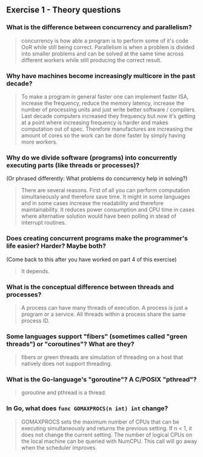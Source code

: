 Exercise 1 - Theory questions
-----------------------------
 
 ### What is the difference between concurrency and parallelism?
 > concurrency is how able a program is to perform some of it's code OoR while still being correct. Parallelism is when a problem is divided into smaller problems and can be solved at the same time across different workers while still producing the correct result.
 
 ### Why have machines become increasingly multicore in the past decade?
 > To make a program in general faster one can implement faster ISA, increase the frequency, reduce the memory latency, increase the number of processing units and just write better software / compilers. Last decade computers increased they frequency but now it's getting at a point where increasing frequency is harder and makes computation out of spec. Therefore manufactures are increasing the amount of cores so the work can be done faster by simply having more workers.
 
 ### Why do we divide software (programs) into concurrently executing parts (like threads or processes)?
 (Or phrased differently: What problems do concurrency help in solving?)
 > There are several reasons. First of all you can perform computation simultaneously and therefore save time. It might in some languages and in some cases increase the readability and therefore maintainability. It reduces power consumption and CPU time in cases where alternative solution would have been polling in stead of interrupt routines.
 
 ### Does creating concurrent programs make the programmer's life easier? Harder? Maybe both?
 (Come back to this after you have worked on part 4 of this exercise)
 > It depends.
 
 ### What is the conceptual difference between threads and processes?
 > A process can have many threads of execution. A process is just a program or a service. All threads within a process share the same process ID.
 
 ### Some languages support "fibers" (sometimes called "green threads") or "coroutines"? What are they?
 > fibers or green threads are simulation of threading on a host that natively does not support threading. 
 
 ### What is the Go-language's "goroutine"? A C/POSIX "pthread"?
 > goroutine and pthread is a thread.
 
 ### In Go, what does `func GOMAXPROCS(n int) int` change? 
 > GOMAXPROCS sets the maximum number of CPUs that can be executing simultaneously and returns the previous setting. If n < 1, it does not change the current setting. The number of logical CPUs on the local machine can be queried with NumCPU. This call will go away when the scheduler improves.



 
 
 
 

